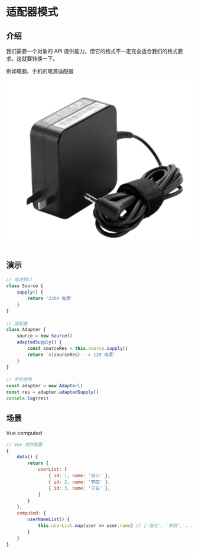 # 适配器模式

## 介绍

我们需要一个对象的 API 提供能力，但它的格式不一定完全适合我们的格式要求。这就要转换一下。

例如电脑、手机的电源适配器

![](./img/电源适配器.png)

## 演示

```ts
// 电源插口
class Source {
    supply() {
        return '220V 电源'
    }
}

// 适配器
class Adapter {
    source = new Source()
    adaptedSupply() {
        const sourceRes = this.source.supply()
        return `${sourceRes} --> 12V 电源`
    }
}

// 手机使用
const adapter = new Adapter()
const res = adapter.adaptedSupply()
console.log(res)
```

## 场景

Vue computed

```js
// Vue 组件配置
{
    data() {
        return {
            userList: [
                { id: 1, name: '张三' },
                { id: 2, name: '李四' },
                { id: 3, name: '王五' },
            ]
        }
    },
    computed: {
        userNameList() {
            this.userList.map(user => user.name) // ['张三', '李四', ... ]
        }
    }
}
```
